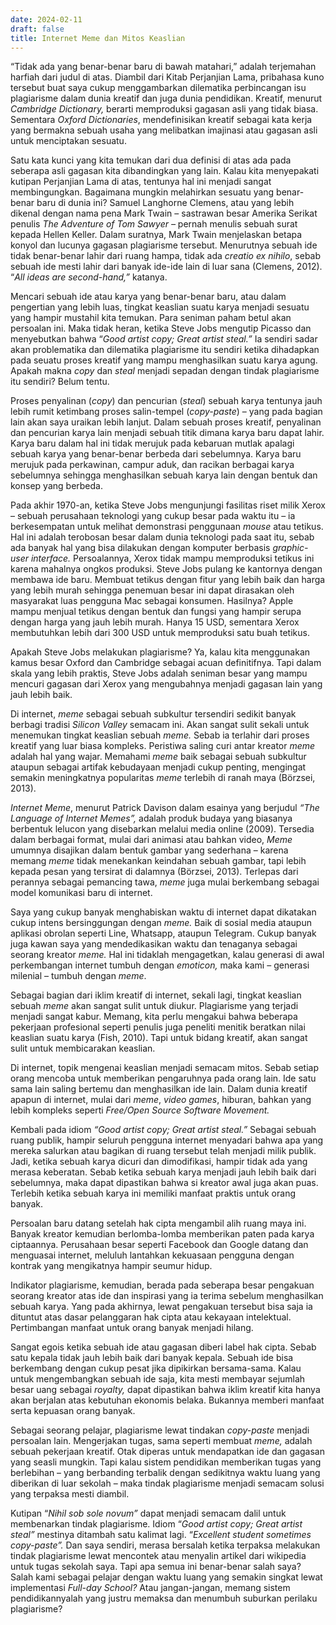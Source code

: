 ```yaml
---
date: 2024-02-11
draft: false
title: Internet Meme dan Mitos Keaslian
---
```

“Tidak ada yang benar-benar baru di bawah matahari,” adalah terjemahan harfiah dari judul di atas. Diambil dari Kitab Perjanjian Lama, pribahasa kuno tersebut buat saya cukup menggambarkan dilematika perbincangan isu plagiarisme dalam dunia kreatif dan juga dunia pendidikan. Kreatif, menurut _Cambridge Dictionary,_ berarti memproduksi gagasan asli yang tidak biasa. Sementara _Oxford Dictionaries_, mendefinisikan kreatif sebagai kata kerja yang bermakna sebuah usaha yang melibatkan imajinasi atau gagasan asli untuk menciptakan sesuatu.

Satu kata kunci yang kita temukan dari dua definisi di atas ada pada seberapa asli gagasan kita dibandingkan yang lain. Kalau kita menyepakati kutipan Perjanjian Lama di atas, tentunya hal ini menjadi sangat membingungkan. Bagaimana mungkin melahirkan sesuatu yang benar-benar baru di dunia ini? Samuel Langhorne Clemens, atau yang lebih dikenal dengan nama pena Mark Twain – sastrawan besar Amerika Serikat penulis _The Adventure of Tom Sawyer –_ pernah menulis sebuah surat kepada Hellen Keller. Dalam suratnya, Mark Twain menjelaskan betapa konyol dan lucunya gagasan plagiarisme tersebut. Menurutnya sebuah ide tidak benar-benar lahir dari ruang hampa, tidak ada _creatio ex nihilo_, sebab sebuah ide mesti lahir dari banyak ide-ide lain di luar sana (Clemens, 2012). “_All ideas are second-hand,”_ katanya.

Mencari sebuah ide atau karya yang benar-benar baru, atau dalam pengertian yang lebih luas, tingkat keaslian suatu karya menjadi sesuatu yang hampir mustahil kita temukan. Para seniman paham betul akan persoalan ini. Maka tidak heran, ketika Steve Jobs mengutip Picasso dan menyebutkan bahwa “_Good artist copy; Great artist steal.”_ Ia sendiri sadar akan problematika dan dilematika plagiarisme itu sendiri ketika dihadapkan pada seuatu proses kreatif yang mampu menghasilkan suatu karya agung. Apakah makna _copy_ dan _steal_ menjadi sepadan dengan tindak plagiarisme itu sendiri? Belum tentu.

Proses penyalinan (_copy_) dan pencurian (_steal_) sebuah karya tentunya jauh lebih rumit ketimbang proses salin-tempel (_copy-paste_) – yang pada bagian lain akan saya uraikan lebih lanjut. Dalam sebuah proses kreatif, penyalinan dan pencurian karya lain menjadi sebuah titik dimana karya baru dapat lahir. Karya baru dalam hal ini tidak merujuk pada kebaruan mutlak apalagi sebuah karya yang benar-benar berbeda dari sebelumnya. Karya baru merujuk pada perkawinan, campur aduk, dan racikan berbagai karya sebelumnya sehingga menghasilkan sebuah karya lain dengan bentuk dan konsep yang berbeda.

Pada akhir 1970-an, ketika Steve Jobs mengunjungi fasilitas riset milik Xerox – sebuah perusahaan teknologi yang cukup besar pada waktu itu – ia berkesempatan untuk melihat demonstrasi penggunaan _mouse_ atau tetikus. Hal ini adalah terobosan besar dalam dunia teknologi pada saat itu, sebab ada banyak hal yang bisa dilakukan dengan komputer berbasis _graphic-user interface._ Persoalannya, Xerox tidak mampu memproduksi tetikus ini karena mahalnya ongkos produksi. Steve Jobs pulang ke kantornya dengan membawa ide baru. Membuat tetikus dengan fitur yang lebih baik dan harga yang lebih murah sehingga penemuan besar ini dapat dirasakan oleh masyarakat luas pengguna Mac sebagai konsumen. Hasilnya? Apple mampu menjual tetikus dengan bentuk dan fungsi yang hampir serupa dengan harga yang jauh lebih murah. Hanya 15 USD, sementara Xerox membutuhkan lebih dari 300 USD untuk memproduksi satu buah tetikus.

Apakah Steve Jobs melakukan plagiarisme? Ya, kalau kita menggunakan kamus besar Oxford dan Cambridge sebagai acuan definitifnya. Tapi dalam skala yang lebih praktis, Steve Jobs adalah seniman besar yang mampu mencuri gagasan dari Xerox yang mengubahnya menjadi gagasan lain yang jauh lebih baik.

Di internet, _meme_ sebagai sebuah subkultur tersendiri sedikit banyak berbagi tradisi _Silicon Valley_ semacam ini. Akan sangat sulit sekali untuk menemukan tingkat keaslian sebuah _meme._ Sebab ia terlahir dari proses kreatif yang luar biasa kompleks. Peristiwa saling curi antar kreator _meme_ adalah hal yang wajar. Memahami _meme_ baik sebagai sebuah subkultur ataupun sebagai artifak kebudayaan menjadi cukup penting, mengingat semakin meningkatnya popularitas _meme_ terlebih di ranah maya (Börzsei, 2013).

_Internet Meme_, menurut Patrick Davison dalam esainya yang berjudul _“The Language of Internet Memes”,_ adalah produk budaya yang biasanya berbentuk lelucon yang disebarkan melalui media online (2009). Tersedia dalam berbagai format, mulai dari animasi atau bahkan video, _Meme_ umumnya disajikan dalam bentuk gambar yang sederhana – karena memang _meme_ tidak menekankan keindahan sebuah gambar, tapi lebih kepada pesan yang tersirat di dalamnya (Börzsei, 2013). Terlepas dari perannya sebagai pemancing tawa, _meme_ juga mulai berkembang sebagai model komunikasi baru di internet.

Saya yang cukup banyak menghabiskan waktu di internet dapat dikatakan cukup intens bersinggungan dengan _meme._ Baik di sosial media ataupun aplikasi obrolan seperti Line, Whatsapp, ataupun Telegram. Cukup banyak juga kawan saya yang mendedikasikan waktu dan tenaganya sebagai seorang kreator _meme._ Hal ini tidaklah mengagetkan, kalau generasi di awal perkembangan internet tumbuh dengan _emoticon,_ maka kami – generasi milenial – tumbuh dengan _meme_.

Sebagai bagian dari iklim kreatif di internet, sekali lagi, tingkat keaslian sebuah _meme_ akan sangat sulit untuk diukur. Plagiarisme yang terjadi menjadi sangat kabur. Memang, kita perlu mengakui bahwa beberapa pekerjaan profesional seperti penulis juga peneliti menitik beratkan nilai keaslian suatu karya (Fish, 2010). Tapi untuk bidang kreatif, akan sangat sulit untuk membicarakan keaslian.

Di internet, topik mengenai keaslian menjadi semacam mitos. Sebab setiap orang mencoba untuk memberikan pengaruhnya pada orang lain. Ide satu sama lain saling bertemu dan menghasilkan ide lain. Dalam dunia kreatif apapun di internet, mulai dari _meme_, _video games_, hiburan, bahkan yang lebih kompleks seperti _Free/Open Source Software Movement._

Kembali pada idiom _“Good artist copy; Great artist steal.”_ Sebagai sebuah ruang publik, hampir seluruh pengguna internet menyadari bahwa apa yang mereka salurkan atau bagikan di ruang tersebut telah menjadi milik publik. Jadi, ketika sebuah karya dicuri dan dimodifikasi, hampir tidak ada yang merasa keberatan. Sebab ketika sebuah karya menjadi jauh lebih baik dari sebelumnya, maka dapat dipastikan bahwa si kreator awal juga akan puas. Terlebih ketika sebuah karya ini memiliki manfaat praktis untuk orang banyak.

Persoalan baru datang setelah hak cipta mengambil alih ruang maya ini. Banyak kreator kemudian berlomba-lomba memberikan paten pada karya ciptaannya. Perusahaan besar seperti Facebook dan Google datang dan menguasai internet, meluluh lantahkan kekuasaan pengguna dengan kontrak yang mengikatnya hampir seumur hidup.

Indikator plagiarisme, kemudian, berada pada seberapa besar pengakuan seorang kreator atas ide dan inspirasi yang ia terima sebelum menghasilkan sebuah karya. Yang pada akhirnya, lewat pengakuan tersebut bisa saja ia dituntut atas dasar pelanggaran hak cipta atau kekayaan intelektual. Pertimbangan manfaat untuk orang banyak menjadi hilang.

Sangat egois ketika sebuah ide atau gagasan diberi label hak cipta. Sebab satu kepala tidak jauh lebih baik dari banyak kepala. Sebuah ide bisa berkembang dengan cukup pesat jika dipikirkan bersama-sama. Kalau untuk mengembangkan sebuah ide saja, kita mesti membayar sejumlah besar uang sebagai _royalty,_ dapat dipastikan bahwa iklim kreatif kita hanya akan berjalan atas kebutuhan ekonomis belaka. Bukannya memberi manfaat serta kepuasan orang banyak.

Sebagai seorang pelajar, plagiarisme lewat tindakan _copy-paste_ menjadi persoalan lain. Mengerjakan tugas, sama seperti membuat _meme,_ adalah sebuah pekerjaan kreatif. Otak diperas untuk mendapatkan ide dan gagasan yang seasli mungkin. Tapi kalau sistem pendidikan memberikan tugas yang berlebihan – yang berbanding terbalik dengan sedikitnya waktu luang yang diberikan di luar sekolah – maka tindak plagiarisme menjadi semacam solusi yang terpaksa mesti diambil.

Kutipan “_Nihil sob sole novum”_ dapat menjadi semacam dalil untuk membenarkan tindak plagiarisme. Idiom “_Good artist copy; Great artist steal”_ mestinya ditambah satu kalimat lagi. “_Excellent student sometimes copy-paste”._ Dan saya sendiri, merasa bersalah ketika terpaksa melakukan tindak plagiarisme lewat mencontek atau menyalin artikel dari wikipedia untuk tugas sekolah saya. Tapi apa semua ini benar-benar salah saya? Salah kami sebagai pelajar dengan waktu luang yang semakin singkat lewat implementasi _Full-day School?_ Atau jangan-jangan, memang sistem pendidikannyalah yang justru memaksa dan menumbuh suburkan perilaku plagiarisme?
